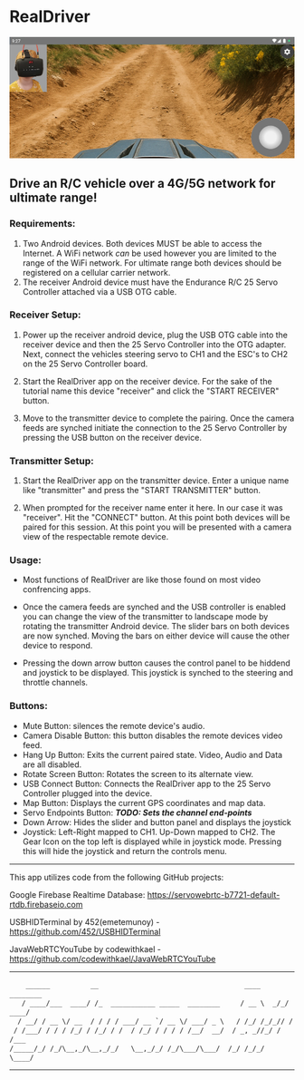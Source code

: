 # RealDriver

![alt text](https://github.com/endurancerc/RealDriver/blob/master/RealDriver_Screencap.jpg?raw=true)

## Drive an R/C vehicle over a 4G/5G network for ultimate range!

### Requirements:
   1. Two Android devices. Both devices MUST be able to access the Internet. A WiFi network *can* be used however you are
      limited to the range of the WiFi network. For ultimate range both devices should be registered on a cellular
      carrier network.
   2. The receiver Android device must have the Endurance R/C 25 Servo Controller attached via a USB OTG cable. 

### Receiver Setup:
   1. Power up the receiver android device, plug the USB OTG cable into the receiver device and then the 25 Servo 
      Controller into the OTG adapter. Next, connect the vehicles steering servo to CH1 and the ESC's to CH2 on the 
      25 Servo Controller board.
         
   2. Start the RealDriver app on the receiver device. For the sake of the tutorial name this device "receiver" and
      click the "START RECEIVER" button.
         
   3. Move to the transmitter device to complete the pairing. Once the camera feeds are synched initiate the 
      connection to the 25 Servo Controller by pressing the USB button on the receiver device. 

### Transmitter Setup:
   1. Start the RealDriver app on the transmitter device. Enter a unique name like "transmitter" and press the 
      "START TRANSMITTER" button. 
         
   2. When prompted for the receiver name enter it here. In our case it was "receiver". Hit the "CONNECT" button.
      At this point both devices will be paired for this session. At this point you will be presented with a 
      camera view of the respectable remote device.

### Usage:
* Most functions of RealDriver are like those found on most video confrencing apps.
      
* Once the camera feeds are synched and the USB controller is enabled you can change the view of the transmitter 
  to landscape mode by rotating the transmitter Android device. The slider bars on both devices are now synched. 
  Moving the bars on either device will cause the other device to respond.
      
* Pressing the down arrow button causes the control panel to be hiddend and joystick to be displayed. This joystick 
  is synched to the steering and throttle channels.

### Buttons:

* Mute Button: silences the remote device's audio.
* Camera Disable Button: this button disables the remote devices video feed.
* Hang Up Button: Exits the current paired state. Video, Audio and Data are all disabled.
* Rotate Screen Button: Rotates the screen to its alternate view.
* USB Connect Button: Connects the RealDriver app to the 25 Servo Controller plugged into the device.
* Map Button: Displays the current GPS coordinates and map data.
* Servo Endpoints Button: ***TODO: Sets the channel end-points***
* Down Arrow: Hides the slider and button panel and displays the joystick
* Joystick: Left-Right mapped to CH1. Up-Down mapped to CH2. The Gear Icon on the top left is displayed
  while in joystick mode. Pressing this will hide the joystick and return the controls menu.

-------------------------------------------------------------------------------------------------------------------------

This app utilizes code from the following GitHub projects:

Google Firebase Realtime Database: https://servowebrtc-b7721-default-rtdb.firebaseio.com

USBHIDTerminal by 452(emetemunoy) - https://github.com/452/USBHIDTerminal

JavaWebRTCYouTube by codewithkael - https://github.com/codewithkael/JavaWebRTCYouTube

-------------------------------------------------------------------------------------------------------------------------
        ______          __                                    ____     ________
       / ____/___  ____/ /_  ___________ _____  ________     / __ \  _/_/ ____/
      / __/ / __ \/ __  / / / / ___/ __ `/ __ \/ ___/ _ \   / /_/ /_/_// /     
     / /___/ / / / /_/ / /_/ / /  / /_/ / / / / /__/  __/  / _, _//_/ / /___   
    /_____/_/ /_/\__,_/\__,_/_/   \__,_/_/ /_/\___/\___/  /_/ /_/_/   \____/   

-------------------------------------------------------------------------------------------------------------------------
